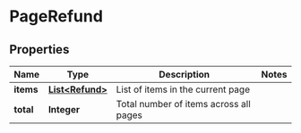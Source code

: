 

# PageRefund


## Properties

Name | Type | Description | Notes
------------ | ------------- | ------------- | -------------
**items** | [**List&lt;Refund&gt;**](Refund.md) | List of items in the current page | 
**total** | **Integer** | Total number of items across all pages | 




